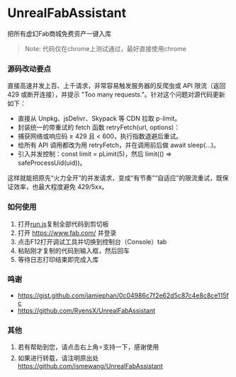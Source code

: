 # UnrealFabAssistant

把所有虚幻Fab商城免费资产一键入库

>Note: 代码仅在chrome上测试通过，最好直接使用chrome

### 源码改动要点
直接高速并发上百、上千请求，非常容易触发服务器的反爬虫或 API 限流（返回 429 或断开连接），并提示 "Too many requests."。针对这个问题对源代码更新如下：
- 直接从 Unpkg、jsDelivr、Skypack 等 CDN 拉取 p-limit。
- 封装统一的带重试的 fetch 函数 retryFetch(url, options)：
- 捕获网络或响应码 ≥ 429 且 < 600，执行指数退避后重试。
- 给所有 API 调用都改为用 retryFetch，并在调用前后做 await sleep(...)。
- 引入并发控制：const limit = pLimit(5)，然后 limit(() => safeProcessUid(uid))。
  
这样就能把原先“火力全开”的并发请求，变成“有节奏”“自适应”的限流重试，既保证效率，也最大程度避免 429/5xx。

### 如何使用
1. 打开[run.js](/run.js)复制全部代码到剪切板
2. 打开 https://www.fab.com/ 并登录
4. 点击F12打开调试工具并切换到控制台（Console）tab
5. 粘贴刚才复制的代码到输入框，然后回车
6. 等待日志打印结束即完成入库

### 鸣谢
- https://gist.github.com/jamiephan/0c04986c7f2e62d5c87c4e8c8ce115fc
- https://github.com/RyensX/UnrealFabAssistant
  
### 其他
1. 若有帮助到您，请点击右上角⭐支持一下，感谢使用
1. 如果进行转载，请注明原出处 https://github.com/ismewang/UnrealFabAssistant
